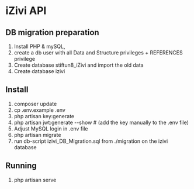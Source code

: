 # iZivi API

## DB migration preparation
1. Install PHP & mySQL, 
2. create a db user with all Data and Structure privileges + REFERENCES privilege
2. Create database stiftun8_iZivi and import the old data
3. Create database izivi

## Install
1. composer update
2. cp .env.example .env
3. php artisan key:generate
4. php artisan jwt:generate --show # (add the key manually to the .env file)
5. Adjust MySQL login in .env file
6. php artisan migrate
7. run db-script izivi_DB_Migration.sql from ./migration on the izivi database

## Running
1. php artisan serve